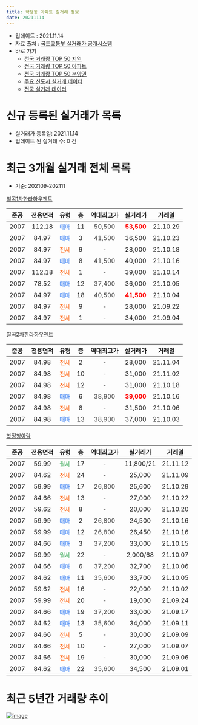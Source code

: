 ```yaml
---
title: 학정동 아파트 실거래 정보
date: 20211114
---
```


* 업데이트 : 2021.11.14
* 자료 출처 : [국토교통부 실거래가 공개시스템](http://rt.molit.go.kr)
* 바로 가기
    * [전국 거래량 TOP 50 지역](https://apt-info.github.io/apt-trade-info/tr)
    * [전국 거래량 TOP 50 아파트](https://apt-info.github.io/apt-trade-info/ta)
    * [전국 거래량 TOP 50 분양권](https://apt-info.github.io/apt-trade-info/tb)
    * [주요 신도시 실거래 데이터](https://apt-info.github.io/apt-trade-info/newtown)
    * [전국 실거래 데이터](https://apt-info.github.io/apt-trade-info/all)



<script async src="https://pagead2.googlesyndication.com/pagead/js/adsbygoogle.js"></script>
<!-- 기본광고 -->
<ins class="adsbygoogle"
     style="display:block"
     data-ad-client="ca-pub-1142216861245946"
     data-ad-slot="4805727019"
     data-ad-format="auto"
     data-full-width-responsive="true"></ins>
<script>
     (adsbygoogle = window.adsbygoogle || []).push({});
</script>


# 신규 등록된 실거래가 목록

* 실거래가 등록일: 2021.11.14
* 업데이트 된 실거래 수: 0 건




<script async src="https://pagead2.googlesyndication.com/pagead/js/adsbygoogle.js"></script>
<!-- 기본광고 -->
<ins class="adsbygoogle"
     style="display:block"
     data-ad-client="ca-pub-1142216861245946"
     data-ad-slot="4805727019"
     data-ad-format="auto"
     data-full-width-responsive="true"></ins>
<script>
     (adsbygoogle = window.adsbygoogle || []).push({});
</script>


# 최근 3개월 실거래 전체 목록
* 기준: 202109-202111


[칠곡1차한라하우젠트](https://search.naver.com/search.naver?query=%EC%B9%A0%EA%B3%A11%EC%B0%A8%ED%95%9C%EB%9D%BC%ED%95%98%EC%9A%B0%EC%A0%A0%ED%8A%B8)

|준공|전용면적|유형|층|역대최고가|실거래가|거래일|
|:---:|:---:|:---:|:---:|:---:|:---:|:---:|
|2007|112.18|<span style="color:#4285F3">매매</span>|11|<span style="color:#444444">50,500</span>|<b><span style="color:#FF0000">53,500</span></b>|21.10.29|
|2007|84.97|<span style="color:#4285F3">매매</span>|3|<span style="color:#444444">41,500</span>|36,500|21.10.23|
|2007|84.97|<span style="color:#FF5A00">전세</span>|9|<span style="color:#444444">-</span>|28,000|21.10.18|
|2007|84.97|<span style="color:#4285F3">매매</span>|8|<span style="color:#444444">41,500</span>|40,000|21.10.16|
|2007|112.18|<span style="color:#FF5A00">전세</span>|1|<span style="color:#444444">-</span>|39,000|21.10.14|
|2007|78.52|<span style="color:#4285F3">매매</span>|12|<span style="color:#444444">37,400</span>|36,000|21.10.05|
|2007|84.97|<span style="color:#4285F3">매매</span>|18|<span style="color:#444444">40,500</span>|<b><span style="color:#FF0000">41,500</span></b>|21.10.04|
|2007|84.97|<span style="color:#FF5A00">전세</span>|9|<span style="color:#444444">-</span>|28,000|21.09.22|
|2007|84.97|<span style="color:#FF5A00">전세</span>|1|<span style="color:#444444">-</span>|34,000|21.09.04|

[칠곡2차한라하우젠트](https://search.naver.com/search.naver?query=%EC%B9%A0%EA%B3%A12%EC%B0%A8%ED%95%9C%EB%9D%BC%ED%95%98%EC%9A%B0%EC%A0%A0%ED%8A%B8)

|준공|전용면적|유형|층|역대최고가|실거래가|거래일|
|:---:|:---:|:---:|:---:|:---:|:---:|:---:|
|2007|84.98|<span style="color:#FF5A00">전세</span>|2|<span style="color:#444444">-</span>|28,000|21.11.04|
|2007|84.98|<span style="color:#FF5A00">전세</span>|10|<span style="color:#444444">-</span>|31,000|21.11.02|
|2007|84.98|<span style="color:#FF5A00">전세</span>|12|<span style="color:#444444">-</span>|31,000|21.10.18|
|2007|84.98|<span style="color:#4285F3">매매</span>|6|<span style="color:#444444">38,900</span>|<b><span style="color:#FF0000">39,000</span></b>|21.10.16|
|2007|84.98|<span style="color:#FF5A00">전세</span>|8|<span style="color:#444444">-</span>|31,500|21.10.06|
|2007|84.98|<span style="color:#4285F3">매매</span>|13|<span style="color:#444444">38,900</span>|37,000|21.10.03|

[학정청아람](https://search.naver.com/search.naver?query=%ED%95%99%EC%A0%95%EC%B2%AD%EC%95%84%EB%9E%8C)

|준공|전용면적|유형|층|역대최고가|실거래가|거래일|
|:---:|:---:|:---:|:---:|:---:|:---:|:---:|
|2007|59.99|<span style="color:#34A853">월세</span>|17|<span style="color:#444444">-</span>|11,800/21|21.11.12|
|2007|84.62|<span style="color:#FF5A00">전세</span>|24|<span style="color:#444444">-</span>|25,000|21.11.09|
|2007|59.99|<span style="color:#4285F3">매매</span>|17|<span style="color:#444444">26,800</span>|25,600|21.10.29|
|2007|84.66|<span style="color:#FF5A00">전세</span>|13|<span style="color:#444444">-</span>|27,000|21.10.22|
|2007|59.62|<span style="color:#FF5A00">전세</span>|8|<span style="color:#444444">-</span>|20,000|21.10.20|
|2007|59.99|<span style="color:#4285F3">매매</span>|2|<span style="color:#444444">26,800</span>|24,500|21.10.16|
|2007|59.99|<span style="color:#4285F3">매매</span>|12|<span style="color:#444444">26,800</span>|26,450|21.10.16|
|2007|84.66|<span style="color:#4285F3">매매</span>|3|<span style="color:#444444">37,200</span>|33,000|21.10.15|
|2007|59.99|<span style="color:#34A853">월세</span>|22|<span style="color:#444444">-</span>|2,000/68|21.10.07|
|2007|84.66|<span style="color:#4285F3">매매</span>|6|<span style="color:#444444">37,200</span>|32,700|21.10.06|
|2007|84.62|<span style="color:#4285F3">매매</span>|11|<span style="color:#444444">35,600</span>|33,700|21.10.05|
|2007|59.62|<span style="color:#FF5A00">전세</span>|16|<span style="color:#444444">-</span>|22,000|21.10.02|
|2007|59.99|<span style="color:#FF5A00">전세</span>|20|<span style="color:#444444">-</span>|19,000|21.09.24|
|2007|84.66|<span style="color:#4285F3">매매</span>|19|<span style="color:#444444">37,200</span>|33,000|21.09.17|
|2007|84.62|<span style="color:#4285F3">매매</span>|13|<span style="color:#444444">35,600</span>|34,000|21.09.11|
|2007|84.66|<span style="color:#FF5A00">전세</span>|5|<span style="color:#444444">-</span>|30,000|21.09.09|
|2007|84.66|<span style="color:#FF5A00">전세</span>|10|<span style="color:#444444">-</span>|27,000|21.09.07|
|2007|84.66|<span style="color:#FF5A00">전세</span>|19|<span style="color:#444444">-</span>|30,000|21.09.06|
|2007|84.62|<span style="color:#4285F3">매매</span>|22|<span style="color:#444444">35,600</span>|34,500|21.09.01|



<script async src="https://pagead2.googlesyndication.com/pagead/js/adsbygoogle.js"></script>
<!-- 기본광고 -->
<ins class="adsbygoogle"
     style="display:block"
     data-ad-client="ca-pub-1142216861245946"
     data-ad-slot="4805727019"
     data-ad-format="auto"
     data-full-width-responsive="true"></ins>
<script>
     (adsbygoogle = window.adsbygoogle || []).push({});
</script>


# 최근 5년간 거래량 추이


<div style="width:100%;">
    <canvas id="deal_progress" height="200"></canvas>
</div>

<script>
new Chart(document.getElementById("deal_progress"), {
    type: 'line',
    data: {
        labels: ['16.01','16.02','16.03','16.04','16.05','16.06','16.07','16.08','16.09','16.10','16.11','16.12','17.01','17.02','17.03','17.04','17.05','17.06','17.07','17.08','17.09','17.10','17.11','17.12','18.01','18.02','18.03','18.04','18.05','18.06','18.07','18.08','18.09','18.10','18.11','18.12','19.01','19.02','19.03','19.04','19.05','19.06','19.07','19.08','19.09','19.10','19.11','19.12','20.01','20.02','20.03','20.04','20.05','20.06','20.07','20.08','20.09','20.10','20.11','20.12','21.01','21.02','21.03','21.04','21.05','21.06','21.07','21.08','21.09','21.10','21.11'],
        datasets: [{
            label: '매매/분양권',
            data: [2,4,3,3,1,3,5,9,12,9,4,9,4,5,2,8,16,18,21,21,4,6,10,7,16,5,17,4,12,7,2,7,21,16,4,3,5,7,6,11,5,9,15,9,11,13,13,6,7,13,1,7,10,7,8,14,15,16,32,33,4,3,7,7,11,14,9,6,3,13,0],
            borderColor: "rgba(66, 133, 243, 1)",
            backgroundColor: "rgba(66, 133, 243, 0.05)",
            borderWidth: 1,
            pointRadius: 0,
            fill: false,
            lineTension: 0
        },{
            label: '전/월세',
            data: [6,9,11,5,9,5,10,10,4,3,7,15,13,15,9,5,1,11,9,15,8,3,6,8,9,9,10,5,7,9,3,3,7,7,6,5,9,14,5,9,6,9,6,27,15,13,6,11,9,10,5,8,8,8,10,11,7,2,2,7,5,7,2,7,8,3,7,8,6,8,4],
            borderColor: "rgba(255, 90, 0, 1)",
            backgroundColor: "rgba(255, 90, 0, 0.05)",
            borderWidth: 1,
            pointRadius: 0,
            fill: false,
            lineTension: 0
        },{
            label: '합계',
            data: [8,13,14,8,10,8,15,19,16,12,11,24,17,20,11,13,17,29,30,36,12,9,16,15,25,14,27,9,19,16,5,10,28,23,10,8,14,21,11,20,11,18,21,36,26,26,19,17,16,23,6,15,18,15,18,25,22,18,34,40,9,10,9,14,19,17,16,14,9,21,4],
            borderColor: "rgba(0, 0, 0, 1)",
            backgroundColor: "rgba(0, 0, 0, 0.03)",
            borderWidth: 0.1,
            pointRadius: 0,
            fill: true,
            lineTension: 0
        }
        ]
    },
    options: {
        responsive: true,
        title: {
            display: false
        },
        tooltips: {
            mode: 'index',
            intersect: false
        },
        hover: {
            mode: 'nearest',
            intersect: true
        },
        scales: {
            xAxes: [{
                display: true,
                scaleLabel: {
                    display: true,
                    labelString: '년/월'
                }
            }],
            yAxes: [{
                display: true,
                ticks: {
                    suggestedMin: 0,
                },
                scaleLabel: {
                    display: true,
                    labelString: '실거래 수'
                }
            }]
        }
    }
});

</script>


[![image](https://apt-info.github.io/images/2020-01-03-apt-trade-info/1024x500.png)](https://play.google.com/store/apps/details?id=com.aptinfo.apttradeinfo)

